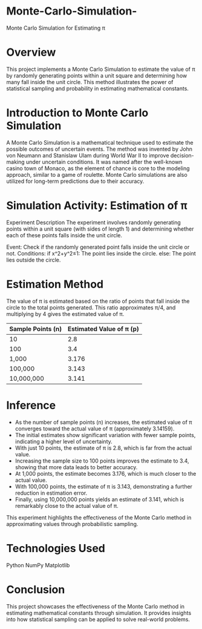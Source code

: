 # Monte-Carlo-Simulation-
Monte Carlo Simulation for Estimating π

# Overview
This project implements a Monte Carlo Simulation to estimate the value of π by randomly generating points within a unit square and determining how many fall inside the unit circle. This method illustrates the power of statistical sampling and probability in estimating mathematical constants.

# Introduction to Monte Carlo Simulation
A Monte Carlo Simulation is a mathematical technique used to estimate the possible outcomes of uncertain events. The method was invented by John von Neumann and Stanislaw Ulam during World War II to improve decision-making under uncertain conditions. It was named after the well-known casino town of Monaco, as the element of chance is core to the modeling approach, similar to a game of roulette. Monte Carlo simulations are also utilized for long-term predictions due to their accuracy.

# Simulation Activity: Estimation of π
Experiment Description
The experiment involves randomly generating points within a unit square (with sides of length 1) and determining whether each of these points falls inside the unit circle.

Event: Check if the randomly generated point falls inside the unit circle or not.
Conditions:
if x^2+y^2≤1: The point lies inside the circle.
else: The point lies outside the circle.

# Estimation Method
The value of π is estimated based on the ratio of points that fall inside the circle to the total points generated. This ratio approximates π/4, and multiplying by 4 gives the estimated value of π.

| Sample Points (n) | Estimated Value of π (p) |
|-------------------|--------------------------|
| 10                | 2.8                      |
| 100               | 3.4                      |
| 1,000             | 3.176                    |
| 100,000           | 3.143                    |
| 10,000,000        | 3.141                    |


# Inference
- As the number of sample points (n) increases, the estimated value of π converges toward the actual value of π (approximately 3.14159).
- The initial estimates show significant variation with fewer sample points, indicating a higher level of uncertainty.
- With just 10 points, the estimate of π is 2.8, which is far from the actual value.
- Increasing the sample size to 100 points improves the estimate to 3.4, showing that more data leads to better accuracy.
- At 1,000 points, the estimate becomes 3.176, which is much closer to the actual value.
- With 100,000 points, the estimate of π is 3.143, demonstrating a further reduction in estimation error.
- Finally, using 10,000,000 points yields an estimate of 3.141, which is remarkably close to the actual value of π.

This experiment highlights the effectiveness of the Monte Carlo method in approximating values through probabilistic sampling.

# Technologies Used
Python
NumPy
Matplotlib

# Conclusion
This project showcases the effectiveness of the Monte Carlo method in estimating mathematical constants through simulation. It provides insights into how statistical sampling can be applied to solve real-world problems.


